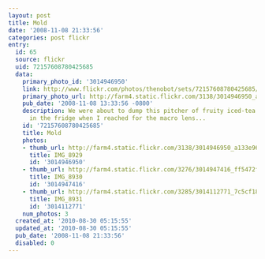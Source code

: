 ```yaml
---
layout: post
title: Mold
date: '2008-11-08 21:33:56'
categories: post flickr
entry:
  id: 65
  source: flickr
  uid: 72157608780425685
  data:
    primary_photo_id: '3014946950'
    link: http://www.flickr.com/photos/thenobot/sets/72157608780425685/
    primary_photo_url: http://farm4.static.flickr.com/3138/3014946950_a133e96301_m.jpg
    pub_date: '2008-11-08 13:33:56 -0800'
    description: We were about to dump this pitcher of fruity iced-tea that we forgot
      in the fridge when I reached for the macro lens...
    id: '72157608780425685'
    title: Mold
    photos:
    - thumb_url: http://farm4.static.flickr.com/3138/3014946950_a133e96301_s.jpg
      title: IMG_8929
      id: '3014946950'
    - thumb_url: http://farm4.static.flickr.com/3276/3014947416_ff5472fd3d_s.jpg
      title: IMG_8930
      id: '3014947416'
    - thumb_url: http://farm4.static.flickr.com/3285/3014112771_7c5cf18b16_s.jpg
      title: IMG_8931
      id: '3014112771'
    num_photos: 3
  created_at: '2010-08-30 05:15:55'
  updated_at: '2010-08-30 05:15:55'
  pub_date: '2008-11-08 21:33:56'
  disabled: 0
---
```

